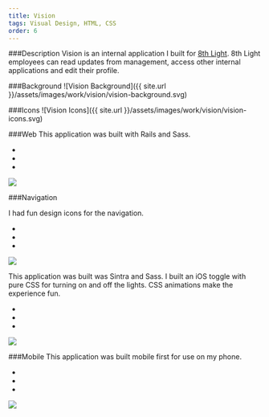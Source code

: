 ```yaml
---
title: Vision
tags: Visual Design, HTML, CSS
order: 6
---
```


###Description
Vision is an internal application I built for [8th Light](http://www.8thlight.com). 8th Light employees can read updates from management, access other internal applications and edit their profile.

###Background
![Vision Background]({{ site.url }}/assets/images/work/vision/vision-background.svg)

###Icons
![Vision Icons]({{ site.url }}/assets/images/work/vision/vision-icons.svg)

###Web
This application was built with Rails and Sass.

<div class="chrome">
  <div class="chrome__header">
    <ul class="spotlights">
      <li class="spotlights__item"></li>
      <li class="spotlights__item"></li>
      <li class="spotlights__item"></li>
    </ul>
  </div>
  <div class="chrome__inner">
    <img src="{{ site.url }}/assets/images/work/beehive/beehive-desktop.png">
  </div>
</div>

###Navigation

I had fun design icons for the navigation.

<div class="chrome">
  <div class="chrome__header">
    <ul class="spotlights">
      <li class="spotlights__item"></li>
      <li class="spotlights__item"></li>
      <li class="spotlights__item"></li>
    </ul>
  </div>
  <div class="chrome__inner">
    <img src="{{ site.url }}/assets/images/work/beehive/beehive-desktop.png">
  </div>
</div>

This application was built was Sintra and Sass. I built an iOS toggle with pure CSS for turning on and off the lights. CSS animations make the experience fun.

<div class="chrome">
  <div class="chrome__header">
    <ul class="spotlights">
      <li class="spotlights__item"></li>
      <li class="spotlights__item"></li>
      <li class="spotlights__item"></li>
    </ul>
  </div>
  <div class="chrome__inner">
    <img src="{{ site.url }}/assets/images/work/beehive/beehive-desktop.png">
  </div>
</div>


###Mobile
This application was built mobile first for use on my phone.

<div class="chrome chrome--mobile">
  <div class="chrome__header">
    <ul class="spotlights">
      <li class="spotlights__item"></li>
      <li class="spotlights__item"></li>
      <li class="spotlights__item"></li>
    </ul>
  </div>
  <div class="chrome__inner">
    <img src="{{ site.url }}/assets/images/work/beehive/beehive-mobile.png">
  </div>
</div>
